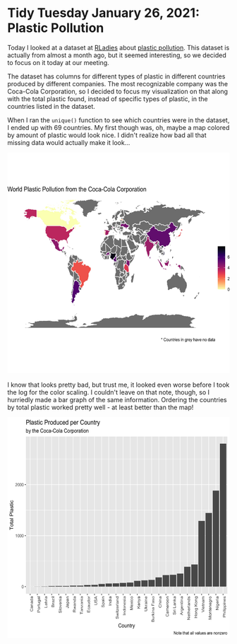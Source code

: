 # Tidy Tuesday January 26, 2021: Plastic Pollution

Today I looked at a dataset at [RLadies](https://github.com/RLadies-Amherst/RLadies-Amherst) about [plastic pollution](https://github.com/rfordatascience/tidytuesday/tree/master/data/2021/2021-01-26). This dataset is actually from almost a month ago, but it seemed interesting, so we decided to focus on it today at our meeting.

The dataset has columns for different types of plastic in different countries produced by different companies. The most recognizable company was the Coca-Cola Corporation, so I decided to focus my visualization on that along with the total plastic found, instead of specific types of plastic, in the countries listed in the dataset.

When I ran the `unique()` function to see which countries were in the dataset, I ended up with 69 countries. My first though was, oh, maybe a map colored by amount of plastic would look nice. I didn't realize how bad all that missing data would actually make it look...

<img src = "https://github.com/aboskovic21/tidy_tuesday/blob/main/2021/map_fail.jpg" width="600" height="500">

I know that looks pretty bad, but trust me, it looked even worse before I took the log for the color scaling. I couldn't leave on that note, though, so I hurriedly made a bar graph of the same information. Ordering the countries by total plastic worked pretty well - at least better than the map! 

<img src = "https://github.com/aboskovic21/tidy_tuesday/blob/main/2021/plastic.jpg" width="600" height="500">
